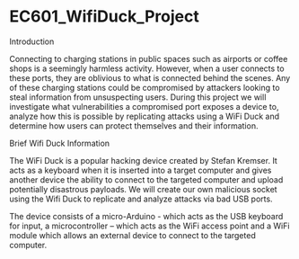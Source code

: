 # EC601_WifiDuck_Project

Introduction

Connecting to charging stations in public spaces such as airports or coffee shops is a seemingly harmless activity. However, when a user connects to these ports, they are oblivious to what is connected behind the scenes. Any of these charging stations could be compromised by attackers looking to steal information from unsuspecting users. During this project we will investigate what vulnerabilities a compromised port exposes a device to, analyze how this is possible by replicating attacks using a WiFi Duck and determine how users can protect themselves and their information.

Brief Wifi Duck Information

The WiFi Duck is a popular hacking device created by Stefan Kremser. It acts as a keyboard when it is inserted into a target computer and gives another device the ability to connect to the targeted computer and upload potentially disastrous payloads. We will create our own malicious socket using the Wifi Duck to replicate and analyze attacks via bad USB ports.

The device consists of a micro-Arduino - which acts as the USB keyboard for input, a microcontroller – which acts as the WiFi access point and a WiFi module which allows an external device to connect to the targeted computer.
